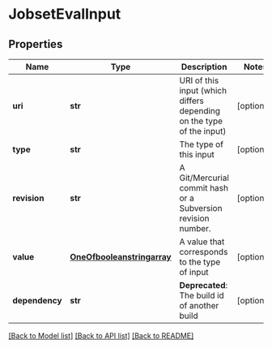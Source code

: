 # JobsetEvalInput

## Properties
Name | Type | Description | Notes
------------ | ------------- | ------------- | -------------
**uri** | **str** | URI of this input (which differs depending on the type of the input) | [optional] 
**type** | **str** | The type of this input | [optional] 
**revision** | **str** | A Git/Mercurial commit hash or a Subversion revision number. | [optional] 
**value** | [**OneOfbooleanstringarray**](OneOfbooleanstringarray.md) | A value that corresponds to the type of input | [optional] 
**dependency** | **str** | **Deprecated**: The build id of another build  | [optional] 

[[Back to Model list]](../README.md#documentation-for-models) [[Back to API list]](../README.md#documentation-for-api-endpoints) [[Back to README]](../README.md)


